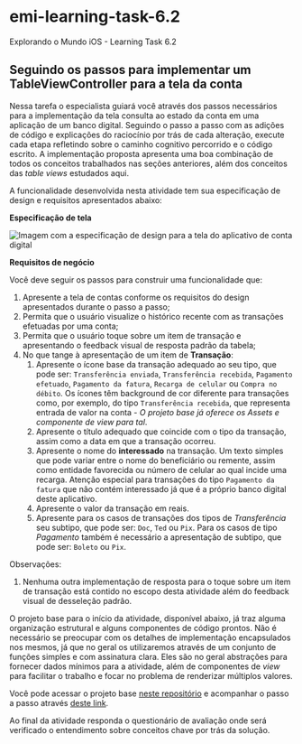 # emi-learning-task-6.2
Explorando o Mundo iOS - Learning Task 6.2

## Seguindo os passos para implementar um TableViewController para a tela da conta

Nessa tarefa o especialista guiará você através dos passos necessários para a implementação da tela consulta ao estado da conta em uma aplicação de um banco digital. Seguindo o passo a passo com as adições de código e explicações do raciocínio por trás de cada alteração, execute cada etapa refletindo sobre o caminho cognitivo percorrido e o código escrito. A implementação proposta apresenta uma boa combinação de todos os conceitos trabalhados nas seções anteriores, além dos conceitos das _table views_ estudados aqui.

A funcionalidade desenvolvida nesta atividade tem sua especificação de design e requisitos apresentados abaixo:

**Especificação de tela**

![Imagem com a especificação de design para a tela do aplicativo de conta digital](https://github.com/zup-academy/materiais-publicos-treinamentos/blob/main/explorando-o-mundo-ios/imagens/table-views-lt2-especificacao-alvo.jpg?raw=true)

**Requisitos de negócio**

Você deve seguir os passos para construir uma funcionalidade que:

1. Apresente a tela de contas conforme os requisitos do design apresentados durante o passo a passo;
1. Permita que o usuário visualize o histórico recente com as transações efetuadas por uma conta;
1. Permita que o usuário toque sobre um item de transação e apresentando o feedback visual de resposta padrão da tabela;
1. No que tange à apresentação de um item de **Transação**:
    1. Apresente o ícone base da transação adequado ao seu tipo, que pode ser: `Transferência enviada`, `Transferência recebida`, `Pagamento efetuado`, `Pagamento da fatura`, `Recarga de celular` ou `Compra no débito`. Os ícones têm background de cor diferente para transações como, por exemplo, do tipo `Transferência recebida`, que representa entrada de valor na conta - _O projeto base já oferece os Assets e componente de view para tal_.
    1. Apresente o título adequado que coincide com o tipo da transação, assim como a data em que a transação ocorreu.
    1. Apresente o nome do **interessado** na transação. Um texto simples que pode variar entre o nome do beneficiário ou remente, assim como entidade favorecida ou número de celular ao qual incide uma recarga. Atenção especial para transações do tipo `Pagamento da fatura` que não contém interessado já que é a próprio banco digital deste aplicativo.
    1. Apresente o valor da transação em reais.
    1. Apresente para os casos de transações dos tipos de _Transferência_ seu subtipo, que pode ser: `Doc`, `Ted` ou `Pix`. Para os casos de tipo _Pagamento_ também é necessário a apresentação de subtipo, que pode ser: `Boleto` ou `Pix`.


Observações:

1. Nenhuma outra implementação de resposta para o toque sobre um item de transação está contido no escopo desta atividade além do feedback visual de desseleção padrão.

O projeto base para o início da atividade, disponível abaixo, já traz alguma organização estrutural e alguns componentes de código prontos. Não é necessário se preocupar com os detalhes de implementação encapsulados nos mesmos, já que no geral os utilizaremos através de um conjunto de funções simples e com assinatura clara. Eles são no geral abstrações para fornecer dados mínimos para a atividade, além de componentes de _view_ para facilitar o trabalho e focar no problema de renderizar múltiplos valores.

Você pode acessar o projeto base [neste repositório](https://github.com/rafaelrollozup/emi-learning-task-6.2) e acompanhar o passo a passo através [deste link](https://github.com/zup-academy/materiais-publicos-treinamentos/blob/main/explorando-o-mundo-ios/artigos-md/table-views-lt2-imitation-conta.md).

Ao final da atividade responda o questionário de avaliação onde será verificado o entendimento sobre conceitos chave por trás da solução.

